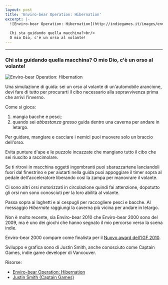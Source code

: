 ```yaml
---
layout: post
title: 'Enviro-bear Operation: Hibernation'
excerpt: |-
  ![Enviro-bear Operation: Hibernation](http://indiegames.it/images/enviro_bear.gif)
  
  Chi sta guidando quella macchina?<br/>
  O mio Dio, c'è un orso al volante!
---
```

---
### Chi sta guidando quella macchina? O mio Dio, c'è un orso al volante!

![Enviro-bear Operation: Hibernation](http://indiegames.it/images/enviro_bear.gif)

Una simulazione di guida: sei un orso al volante di un'automobile arancione, devi fare di tutto per procurarti il cibo necessario alla sopravvivenza prima che arrivi l'inverno.

Come si gioca:

1. mangia bacche e pesci;
2. quando sei *abbastanza grasso* guida dentro una caverna per andare in letargo.

Per guidare, mangiare e cacciare i nemici puoi muovere solo un braccio dell'orso.

Evita punture d'ape e le puzzole incazzate che mangiano tutto il cibo che sei riuscito a raccimolare.

Se ti ritrovi in macchina oggetti ingombranti puoi sbarazzartene lanciandoli fuori dal finestrino e per aiutarti nella guida puoi appoggiare il timer sopra al pedale dell'acceleratore liberando così la zampa per manovrare il volante.

Ci sono altri orsi motorizzati in circolazione quindi fai attenzione, dopotutto gli orsi non sono conosciuti per la loro abilità al volante.

Passa sopra ai laghetti e ai cespugli per raccogliere pesci e bacche. Al messaggio *Hibernate* raggiungi la caverna più vicina per andare in letargo.

Non è molto recente, sia Enviro-bear 2010 che Enviro-bear 2000 sono del 2009, ma è uno dei giochi che hanno segnato il mio percorso verso la scena indie.

Enviro-bear 2000 compare come finalista per il [Nuovo award dell'IGF 2010](http://www.igf.com/2010finalistswinners.html#enviro).

Sviluppo e grafica sono di Justin Smith, anche conosciuto come Captain Games, indie game developer di Vancouver.

Risorse:

 * [Enviro-bear Operation: Hibernation](http://www.enviro-bear.com/)
 * [Justin Smith (Captain Games)](http://www.captain-games.com/)
